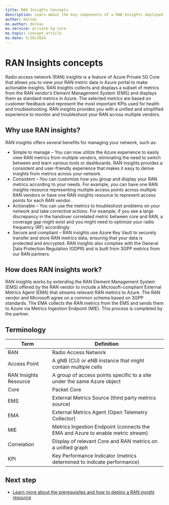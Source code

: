 ```yaml
---
title: RAN Insights Concepts 
description: Learn about the key components of a RAN Insights deployed through Azure Private 5G Core. 
author: delnas
ms.author: delnas
ms.service: private-5g-core
ms.topic: concept-article 
ms.date: 5/28/2024
---
```


# RAN Insights concepts
Radio access network (RAN) insights is a feature of Azure Private 5G Core that allows you to view your RAN metric data in Azure portal to make actionable insights. RAN Insights collects and displays a subset of metrics from the RAN vendor’s Element Management System (EMS) and displays them as standard metrics in Azure. The selected metrics are based on customer feedback and represent the most important KPIs used for health and troubleshooting. RAN insights provides you with a unified and simplified experience to monitor and troubleshoot your RAN across multiple vendors. 


## Why use RAN insights?
RAN insights offers several benefits for managing your network, such as:

- Simple to manage – You can now utilize the Azure experience to easily view RAN metrics from multiple vendors, eliminating the need to switch between and learn various tools or dashboards. RAN insights provides a consistent and user-friendly experience that makes it easy to derive insights from metrics across your network.
- Consistent – You can customize how you group and display your RAN metrics according to your needs. For example, you can have one RAN insights resource representing multiple access points across multiple RAN vendors or have one RAN insights resource to represent access points for each RAN vendor.
- Actionable – You can use the metrics to troubleshoot problems on your network and take corrective actions. For example, if you see a large discrepancy in the handover correlated metric between core and RAN, a coverage gap might exist and you might need to optimize your radio frequency (RF) accordingly.
- Secure and compliant – RAN insights use Azure Key Vault to securely transfer and store RAN metrics data, ensuring that your data is protected and encrypted. RAN insights also complies with the General Data Protection Regulation (GDPR) and is built from 3GPP metrics from our RAN partners.

## How does RAN insights work?
RAN insights works by extending the RAN Element Management System (EMS) offered by the RAN vendor to include a Microsoft-compliant External Metrics Agent (EMA) that streams relevant RAN metrics to Azure. The RAN vendor and Microsoft agree on a common schema  based on 3GPP standards. The EMA collects the RAN metrics from the EMS and sends them to Azure via Metrics Ingestion Endpoint (MIE). This process is completed by the partner.


## Terminology
| Term | Definition |
|---------|----------------|
| RAN | Radio Access Network  |
| Access Point | A gNB (CU) or eNB instance that might contain multiple cells |
| RAN Insights Resource | A group of access points specific to a site under the same Azure object |
| Core | Packet Core |
| EMS | External Metrics Source (third party metrics source) |
| EMA | External Metrics Agent (Open Telemetry Collector) |
| MIE | Metrics Ingestion Endpoint (connects the EMA and Azure to enable metric stream) |
| Correlation | Display of relevant Core and RAN metrics on a unified graph |
| KPI | Key Performance Indicator (metrics determined to indicate performance) |


## Next step
- [Learn more about the prerequisites and how to deploy a RAN insight resource](ran-insights-create-resource.md)

